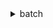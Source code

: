 <details><summary>batch</summary><blockquote>

- **<details><summary>cancel-job</summary><blockquote>**

  * --job-id
  * --reason
  * --cli-input-json
  * --cli-input-yaml
  * --generate-cli-skeleton


- **<details><summary>create-compute-environment</summary><blockquote>**

  * --compute-environment-name
  * --type
  * --state
  * --compute-resources
  * --service-role
  * --tags
  * --cli-input-json
  * --cli-input-yaml
  * --generate-cli-skeleton


- **<details><summary>create-job-queue</summary><blockquote>**

  * --job-queue-name
  * --state
  * --priority
  * --compute-environment-order
  * --tags
  * --cli-input-json
  * --cli-input-yaml
  * --generate-cli-skeleton


- **<details><summary>delete-compute-environment</summary><blockquote>**

  * --compute-environment
  * --cli-input-json
  * --cli-input-yaml
  * --generate-cli-skeleton


- **<details><summary>delete-job-queue</summary><blockquote>**

  * --job-queue
  * --cli-input-json
  * --cli-input-yaml
  * --generate-cli-skeleton


- **<details><summary>deregister-job-definition</summary><blockquote>**

  * --job-definition
  * --cli-input-json
  * --cli-input-yaml
  * --generate-cli-skeleton


- **<details><summary>describe-compute-environments</summary><blockquote>**

  * --compute-environments
  * --cli-input-json
  * --cli-input-yaml
  * --starting-token
  * --page-size
  * --max-items
  * --generate-cli-skeleton


- **<details><summary>describe-job-definitions</summary><blockquote>**

  * --job-definitions
  * --job-definition-name
  * --status
  * --cli-input-json
  * --cli-input-yaml
  * --starting-token
  * --page-size
  * --max-items
  * --generate-cli-skeleton


- **<details><summary>describe-job-queues</summary><blockquote>**

  * --job-queues
  * --cli-input-json
  * --cli-input-yaml
  * --starting-token
  * --page-size
  * --max-items
  * --generate-cli-skeleton


- **<details><summary>describe-jobs</summary><blockquote>**

  * --jobs
  * --cli-input-json
  * --cli-input-yaml
  * --generate-cli-skeleton


- **<details><summary>help</summary><blockquote>**

  * 


- **<details><summary>list-jobs</summary><blockquote>**

  * --job-queue
  * --array-job-id
  * --multi-node-job-id
  * --job-status
  * --cli-input-json
  * --cli-input-yaml
  * --starting-token
  * --page-size
  * --max-items
  * --generate-cli-skeleton


- **<details><summary>list-tags-for-resource</summary><blockquote>**

  * --resource-arn
  * --cli-input-json
  * --cli-input-yaml
  * --generate-cli-skeleton


- **<details><summary>register-job-definition</summary><blockquote>**

  * --job-definition-name
  * --type
  * --parameters
  * --container-properties
  * --node-properties
  * --retry-strategy
  * --propagate-tags
  * --no-propagate-tags
  * --timeout
  * --tags
  * --platform-capabilities
  * --cli-input-json
  * --cli-input-yaml
  * --generate-cli-skeleton


- **<details><summary>submit-job</summary><blockquote>**

  * --job-name
  * --job-queue
  * --array-properties
  * --depends-on
  * --job-definition
  * --parameters
  * --container-overrides
  * --node-overrides
  * --retry-strategy
  * --propagate-tags
  * --no-propagate-tags
  * --timeout
  * --tags
  * --cli-input-json
  * --cli-input-yaml
  * --generate-cli-skeleton


- **<details><summary>tag-resource</summary><blockquote>**

  * --resource-arn
  * --tags
  * --cli-input-json
  * --cli-input-yaml
  * --generate-cli-skeleton


- **<details><summary>terminate-job</summary><blockquote>**

  * --job-id
  * --reason
  * --cli-input-json
  * --cli-input-yaml
  * --generate-cli-skeleton


- **<details><summary>untag-resource</summary><blockquote>**

  * --resource-arn
  * --tag-keys
  * --cli-input-json
  * --cli-input-yaml
  * --generate-cli-skeleton


- **<details><summary>update-compute-environment</summary><blockquote>**

  * --compute-environment
  * --state
  * --compute-resources
  * --service-role
  * --cli-input-json
  * --cli-input-yaml
  * --generate-cli-skeleton


- **<details><summary>update-job-queue</summary><blockquote>**

  * --job-queue
  * --state
  * --priority
  * --compute-environment-order
  * --cli-input-json
  * --cli-input-yaml
  * --generate-cli-skeleton


</blockquote></details>
</blockquote></details>
</blockquote></details>
</blockquote></details>
</blockquote></details>
</blockquote></details>
</blockquote></details>
</blockquote></details>
</blockquote></details>
</blockquote></details>
</blockquote></details>
</blockquote></details>
</blockquote></details>
</blockquote></details>
</blockquote></details>
</blockquote></details>
</blockquote></details>
</blockquote></details>
</blockquote></details>
</blockquote></details>
</blockquote></details>
